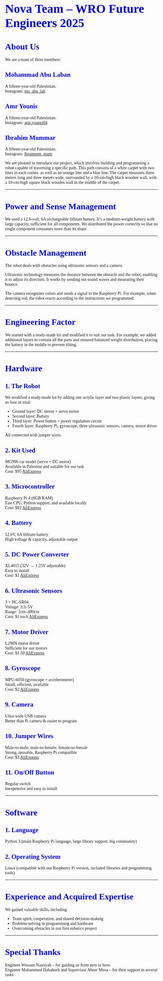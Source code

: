 <h1 style="font-family:Verdana; font-size:40px; color:blue;">Nova Team – WRO Future Engineers 2025</h1>

<h1 style="font-family:Verdana; color:blue;">About Us</h1>
<p style="font-family:Verdana;">
We are a team of three members:
</p>

<h2 style="font-family:Verdana; color:blue;">Mohammad Abu Laban</h2>
<p style="font-family:Verdana;">
A fifteen-year-old Palestinian.<br>
Instagram: <a href="https://www.instagram.com/mo_abu_lab" target="_blank">mo_abu_lab</a>
</p>

<h2 style="font-family:Verdana; color:blue;">Amr Younis</h2>
<p style="font-family:Verdana;">
A fifteen-year-old Palestinian.<br>
Instagram: <a href="https://www.instagram.com/amr.younis04" target="_blank">amr.younis04</a>
</p>

<h2 style="font-family:Verdana; color:blue;">Ibrahim Mummar</h2>
<p style="font-family:Verdana;">
A fifteen-year-old Palestinian.<br>
Instagram: <a href="https://www.instagram.com/lbrameem_mum" target="_blank">lbrameem_mum</a>
</p>

<p style="font-family:Verdana;">
We are pleased to introduce our project, which involves building and programming a robot capable of traversing a specific path. This path consists of a white carpet with two lines in each corner, as well as an orange line and a blue line. The carpet measures three meters long and three meters wide, surrounded by a 10-cm-high black wooden wall, with a 10-cm-high square black wooden wall in the middle of the carpet.
</p>

<hr>

<h1 style="font-family:Verdana; color:blue;">Power and Sense Management</h1>
<p style="font-family:Verdana;">
We used a 12.6-volt, 6A rechargeable lithium battery. It’s a medium-weight battery with large capacity, sufficient for all components. We distributed the power correctly so that no single component consumes more than its share.
</p>

<hr>

<h1 style="font-family:Verdana; color:blue;">Obstacle Management</h1>
<p style="font-family:Verdana;">
The robot deals with obstacles using ultrasonic sensors and a camera.
</p>
<p style="font-family:Verdana;">
Ultrasonic technology measures the distance between the obstacle and the robot, enabling it to adjust its direction. It works by sending out sound waves and measuring their bounce.
</p>
<p style="font-family:Verdana;">
The camera recognizes colors and sends a signal to the Raspberry Pi. For example, when detecting red, the robot reacts according to the instructions we programmed.
</p>

<hr>

<h1 style="font-family:Verdana; color:blue;">Engineering Factor</h1>
<p style="font-family:Verdana;">
We started with a ready-made kit and modified it to suit our task. For example, we added additional layers to contain all the parts and ensured balanced weight distribution, placing the battery in the middle to prevent tilting.
</p>

<hr>

<h1 style="font-family:Verdana; color:blue;">Hardware</h1>

<h2 style="font-family:Verdana; color:blue;">1. The Robot</h2>
<p style="font-family:Verdana;">
We modified a ready-made kit by adding one acrylic layer and two plastic layers, giving us four in total:
</p>
<ul style="font-family:Verdana;">
  <li>Ground layer: DC motor + servo motor</li>
  <li>Second layer: Battery</li>
  <li>Third layer: Power button + power regulation circuit</li>
  <li>Fourth layer: Raspberry Pi, gyroscope, three ultrasonic sensors, camera, motor driver</li>
</ul>
<p style="font-family:Verdana;">
All connected with jumper wires.
</p>

<h2 style="font-family:Verdana; color:blue;">2. Kit Used</h2>
<p style="font-family:Verdana;">
MG996 car model (servo + DC motor)<br>
Available in Palestine and suitable for our task<br>
Cost: $95 <a href="https://a.aliexpress.com/_c3kFLPlv" target="_blank">AliExpress</a>
</p>

<h2 style="font-family:Verdana; color:blue;">3. Microcontroller</h2>
<p style="font-family:Verdana;">
Raspberry Pi 4 (8GB RAM)<br>
Fast CPU, Python support, and available locally<br>
Cost: $92 <a href="https://a.aliexpress.com/_c2yjCN0B" target="_blank">AliExpress</a>
</p>

<h2 style="font-family:Verdana; color:blue;">4. Battery</h2>
<p style="font-family:Verdana;">
12.6V, 6A lithium battery<br>
High voltage & capacity, adjustable output
</p>

<h2 style="font-family:Verdana; color:blue;">5. DC Power Converter</h2>
<p style="font-family:Verdana;">
XL4015 (32V → 1.25V adjustable)<br>
Easy to install<br>
Cost: $1 <a href="https://a.aliexpress.com/_c38oxv2b" target="_blank">AliExpress</a>
</p>

<h2 style="font-family:Verdana; color:blue;">6. Ultrasonic Sensors</h2>
<p style="font-family:Verdana;">
3 × HC-SR04<br>
Voltage: 3.3–5V<br>
Range: 2cm–400cm<br>
Cost: $1 each <a href="https://a.aliexpress.com/_c44IsbMJ" target="_blank">AliExpress</a>
</p>

<h2 style="font-family:Verdana; color:blue;">7. Motor Driver</h2>
<p style="font-family:Verdana;">
L298N motor driver<br>
Sufficient for our motors<br>
Cost: $1.50 <a href="https://a.aliexpress.com/_c4KmNA5d" target="_blank">AliExpress</a>
</p>

<h2 style="font-family:Verdana; color:blue;">8. Gyroscope</h2>
<p style="font-family:Verdana;">
MPU-6050 (gyroscope + accelerometer)<br>
Small, efficient, available<br>
Cost: $2 <a href="https://a.aliexpress.com/_c4M4AGgF" target="_blank">AliExpress</a>
</p>

<h2 style="font-family:Verdana; color:blue;">9. Camera</h2>
<p style="font-family:Verdana;">
Ultra-wide USB camera<br>
Better than Pi camera & easier to program
</p>

<h2 style="font-family:Verdana; color:blue;">10. Jumper Wires</h2>
<p style="font-family:Verdana;">
Male-to-male, male-to-female, female-to-female<br>
Strong, reusable, Raspberry Pi compatible<br>
Cost: $3 <a href="https://a.aliexpress.com/_c32YGaWf" target="_blank">AliExpress</a>
</p>

<h2 style="font-family:Verdana; color:blue;">11. On/Off Button</h2>
<p style="font-family:Verdana;">
Regular switch<br>
Inexpensive and easy to install
</p>

<hr>

<h1 style="font-family:Verdana; color:blue;">Software</h1>

<h2 style="font-family:Verdana; color:blue;">1. Language</h2>
<p style="font-family:Verdana;">
Python 3 (main Raspberry Pi language, large library support, big community)
</p>

<h2 style="font-family:Verdana; color:blue;">2. Operating System</h2>
<p style="font-family:Verdana;">
Linux (compatible with our Raspberry Pi version, included libraries and programming tools)
</p>

<hr>

<h1 style="font-family:Verdana; color:blue;">Experience and Acquired Expertise</h1>
<p style="font-family:Verdana;">
We gained valuable skills, including:
</p>
<ul style="font-family:Verdana;">
  <li>Team spirit, cooperation, and shared decision-making</li>
  <li>Problem-solving in programming and hardware</li>
  <li>Overcoming obstacles in our first robotics project</li>
</ul>

<hr>

<h1 style="font-family:Verdana; color:blue;">Special Thanks</h1>
<p style="font-family:Verdana;">
Engineer Wissam Nasriyah – for guiding us from zero to hero<br>
Engineer Mohammed Dababseh and Supervisor Abeer Mosa – for their support in several tasks
</p>
